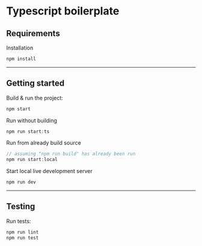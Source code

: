 # Typescript boilerplate

## Requirements

Installation

```javascript
npm install
```

---

## Getting started

Build & run the project:

```javascript
npm start
```

Run without building

```javascript
npm run start:ts
```

Run from already build source

```javascript
// assuming "npm run build" has already been run
npm run start:local
```

Start local live development server

```javascript
npm run dev
```

---

## Testing

Run tests:

```javascript
npm run lint
npm run test
```